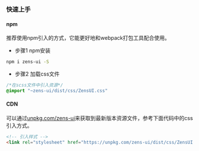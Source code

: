 ### 快速上手

#### npm
推荐使用npm引入的方式，它能更好地和webpack打包工具配合使用。

* 步骤1 npm安装
```bash
npm i zens-ui -S
```

* 步骤2 加载css文件
```scss
/*在scss文件中引入资源*/
@import "~zens-ui/dist/css/ZensUI.css"
```

#### CDN
可以通过[unpkg.com/zens-ui](https://unpkg.com/zens-ui/dist/css/ZensUI.min.css)来获取到最新版本资源文件，参考下面代码中的css引入方式。

```html
<!-- 引入样式 -->
<link rel="stylesheet" href="https://unpkg.com/zens-ui/dist/css/ZensUI.min.css">

```
